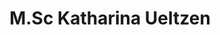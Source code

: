 ---
layout: page
title: M.Sc Katharina Ueltzen
description: PhD Candidate
img: assets/img/prof_pic.jpg
importance: 7
redirect: https://www.linkedin.com/in/katharina-ueltzen/
category: current members
---